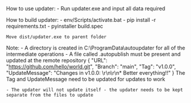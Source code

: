 How to use updater:
    - Run updater.exe and input all data required

How to build updater:
    - env/Scripts/activate.bat
    - pip install -r requirements.txt
    - pyinstaller build.spec
    
    Move dist/updater.exe to parent folder

Note:
    - A directory is created in C:\ProgramData\autoupdater for all of the intermediate operations
    - A file called .autopublish must be present and updated at the remote repository
        {
            "URL": "https://github.com/hello/world.git",
            "Branch": "main",
            "Tag": "v1.0.0",
            "UpdateMessage": "Changes in v1.0.0: \r\n\r\n* Better everything!!"
        }
      The Tag and UpdateMessage need to be updated for updates to work
    
    - The updater will not update itself - the updater needs to be kept separate from the files to update
